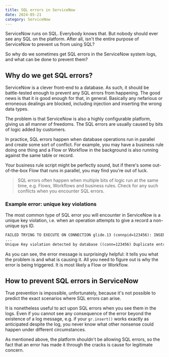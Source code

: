 ```yaml
---
title: SQL errors in ServiceNow
date: 2024-05-21
category: ServiceNow
---
```


ServiceNow runs on SQL. Everybody knows that. But nobody should ever see any SQL on the platform. After all, isn't the entire purpose of ServiceNow to prevent us from using SQL?

So why do we sometimes get SQL errors in the ServiceNow system logs, and what can be done to prevent them?

## Why do we get SQL errors?

ServiceNow is a clever front-end to a database. As such, it should be battle-tested enough to prevent any SQL errors from happening. The good news is that it _is_ good enough for that, in general. Basically any nefarious or erroneous dealings are blocked, including injection and inserting the wrong data types.

The problem is that ServiceNow is also a highly configurable platform, giving us all manner of freedoms. The SQL errors are usually caused by bits of logic added by customers.

In practice, SQL errors happen when database operations run in parallel and create some sort of conflict. For example, you may have a business rule doing one thing and a Flow or Workflow in the background is also running against the same table or record.

Your business rule script might be perfectly sound, but if there's some out-of-the-box Flow that runs in parallel, you may find you're out of luck.

> SQL errors often happen when multiple bits of logic run at the same time, e.g. Flows, Workflows and business rules. Check for any such conflicts when you encounter SQL errors.

### Example error: unique key violations

The most common type of SQL error you will encounter in ServiceNow is a unique key violation, i.e. when an operation attempts to give a record a non-unique sys ID.

```txt
FAILED TRYING TO EXECUTE ON CONNECTION glide.13 (connpid=123456): INSERT INTO table_name...
...
Unique Key violation detected by database ((conn=123456) Duplicate entry 'blablabla...' for key 'column_name')
```

As you can see, the error message is surprisingly helpful: it tells you what the problem is and what is causing it. All you need to figure out is why the error is being triggered. It is most likely a Flow or Workflow.

## How to prevent SQL errors in ServiceNow

True prevention is impossible, unfortunately, because it's not possible to predict the exact scenarios where SQL errors can arise.

It is nonetheless useful to act upon SQL errors when you see them in the logs. Even if you cannot see any consequence of the error beyond the existence of a log message, e.g. if your `gr.insert()` works exactly as anticipated despite the log, you never know what other nonsense could happen under different circumstances.

As mentioned above, the platform shouldn't be allowing SQL errors, so the fact that an error has made it through the cracks is cause for legitimate concern.
